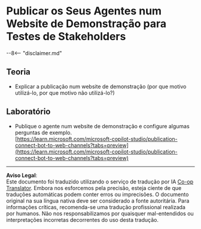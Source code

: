 <!--
CO_OP_TRANSLATOR_METADATA:
{
  "original_hash": "774cce7f425b6d530eedee647cfdbbee",
  "translation_date": "2025-10-18T03:07:50+00:00",
  "source_file": "docs/operative-preview/12-demo-website/README.md",
  "language_code": "pt"
}
-->
# Publicar os Seus Agentes num Website de Demonstração para Testes de Stakeholders

--8<-- "disclaimer.md"

## Teoria

- Explicar a publicação num website de demonstração (por que motivo utilizá-lo, por que motivo não utilizá-lo?)

## Laboratório

- Publique o agente num website de demonstração e configure algumas perguntas de exemplo.  
[https://learn.microsoft.com/microsoft-copilot-studio/publication-connect-bot-to-web-channels?tabs=preview](https://learn.microsoft.com/microsoft-copilot-studio/publication-connect-bot-to-web-channels?tabs=preview)

---

**Aviso Legal**:  
Este documento foi traduzido utilizando o serviço de tradução por IA [Co-op Translator](https://github.com/Azure/co-op-translator). Embora nos esforcemos pela precisão, esteja ciente de que traduções automáticas podem conter erros ou imprecisões. O documento original na sua língua nativa deve ser considerado a fonte autoritária. Para informações críticas, recomenda-se uma tradução profissional realizada por humanos. Não nos responsabilizamos por quaisquer mal-entendidos ou interpretações incorretas decorrentes do uso desta tradução.